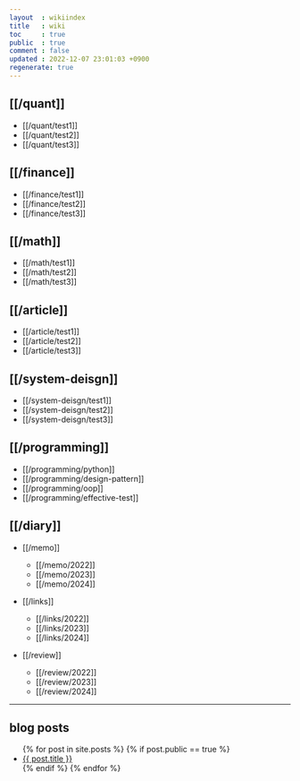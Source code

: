 ```yaml
---
layout  : wikiindex
title   : wiki
toc     : true
public  : true
comment : false
updated : 2022-12-07 23:01:03 +0900
regenerate: true
---
```


## [[/quant]]

* [[/quant/test1]]
* [[/quant/test2]]
* [[/quant/test3]]

## [[/finance]]

* [[/finance/test1]]
* [[/finance/test2]]
* [[/finance/test3]]

## [[/math]]

* [[/math/test1]]
* [[/math/test2]]
* [[/math/test3]]

## [[/article]]

* [[/article/test1]]
* [[/article/test2]]
* [[/article/test3]]

## [[/system-deisgn]]

* [[/system-deisgn/test1]]
* [[/system-deisgn/test2]]
* [[/system-deisgn/test3]]

## [[/programming]]

* [[/programming/python]]
* [[/programming/design-pattern]]
* [[/programming/oop]]
* [[/programming/effective-test]]

## [[/diary]]

* [[/memo]]
    * [[/memo/2022]]
    * [[/memo/2023]]
    * [[/memo/2024]]

* [[/links]]
    * [[/links/2022]]
    * [[/links/2023]]
    * [[/links/2024]]

* [[/review]]
    * [[/review/2022]]
    * [[/review/2023]]
    * [[/review/2024]]

---

## blog posts
<div>
    <ul>
{% for post in site.posts %}
    {% if post.public == true %}
        <li>
            <a class="post-link" href="{{ post.url | prepend: site.baseurl }}">
                {{ post.title }}
            </a>
        </li>
    {% endif %}
{% endfor %}
    </ul>
</div>

